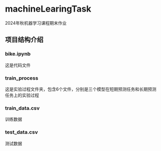 # machineLearingTask
2024年秋机器学习课程期末作业
## 项目结构介绍
### bike.ipynb
这是代码文件
### train_process 
这是实验过程文件夹，包含6个文件，分别是三个模型在短期预测任务和长期预测任务上的实验过程
### train_data.csv
训练数据
### test_data.csv
测试数据
